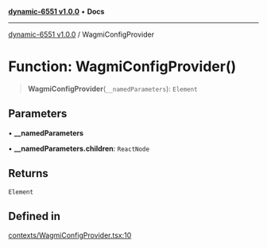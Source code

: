 [**dynamic-6551 v1.0.0**](../README.md) • **Docs**

***

[dynamic-6551 v1.0.0](../globals.md) / WagmiConfigProvider

# Function: WagmiConfigProvider()

> **WagmiConfigProvider**(`__namedParameters`): `Element`

## Parameters

• **\_\_namedParameters**

• **\_\_namedParameters.children**: `ReactNode`

## Returns

`Element`

## Defined in

[contexts/WagmiConfigProvider.tsx:10](https://github.com/toinfinfty/dynamic-6551/blob/83cd84a6cc05b02ea171e77c40326808316432e3/src/contexts/WagmiConfigProvider.tsx#L10)
